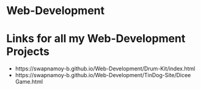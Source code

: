 # Web-Development 
<h1>Links for all my Web-Development Projects</h1>

<ul>
<li>https://swapnamoy-b.github.io/Web-Development/Drum-Kit/index.html</li>
<li>https://swapnamoy-b.github.io/Web-Development/TinDog-Site/Dicee Game.html</li>
</ul>
